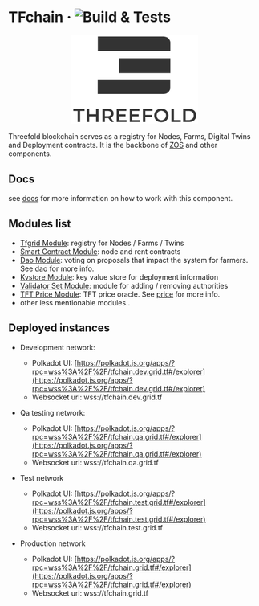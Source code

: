 # TFchain &middot; ![Build & Tests](https://github.com/threefoldtech/tfchain/actions/workflows/build_test.yaml/badge.svg)

<p align="center">
  <img height="50%" width="50%" src="./substrate-node/.maintain/header.png">
</p>

Threefold blockchain serves as a registry for Nodes, Farms, Digital Twins and Deployment contracts.
It is the backbone of [ZOS](https://github.com/threefoldtech/zos) and other components.

## Docs

see [docs](./docs/readme.md) for more information on how to work with this component.

## Modules list

- [Tfgrid Module](./substrate-node/pallets/pallet-tfgrid/readme.md): registry for Nodes / Farms / Twins
- [Smart Contract Module](./substrate-node/pallets/pallet-smart-contract/readme.md): node and rent contracts
- [Dao Module](<(./substrate-node/pallets/pallet-dao/readme.md)>): voting on proposals that impact the system for farmers. See [dao](./docs/misc/minimal_DAO.md) for more info.
- [Kvstore Module](./substrate-node/pallets/pallet-kvstore/readme.md): key value store for deployment information
- [Validator Set Module](./substrate-node/pallets/substrate-validator-set/readme.md): module for adding / removing authorities
- [TFT Price Module](./substrate-node/pallets/pallet-tft-price/readme.md): TFT price oracle. See [price](./docs/misc/price.md) for more info.
- other less mentionable modules..

## Deployed instances

- Development network:

  - Polkadot UI: [https://polkadot.js.org/apps/?rpc=wss%3A%2F%2F/tfchain.dev.grid.tf#/explorer](https://polkadot.js.org/apps/?rpc=wss%3A%2F%2F/tfchain.dev.grid.tf#/explorer)
  - Websocket url: wss://tfchain.dev.grid.tf

- Qa testing network:

  - Polkadot UI: [https://polkadot.js.org/apps/?rpc=wss%3A%2F%2F/tfchain.qa.grid.tf#/explorer](https://polkadot.js.org/apps/?rpc=wss%3A%2F%2F/tfchain.qa.grid.tf#/explorer)
  - Websocket url: wss://tfchain.qa.grid.tf

- Test network

  - Polkadot UI: [https://polkadot.js.org/apps/?rpc=wss%3A%2F%2F/tfchain.test.grid.tf#/explorer](https://polkadot.js.org/apps/?rpc=wss%3A%2F%2F/tfchain.test.grid.tf#/explorer)
  - Websocket url: wss://tfchain.test.grid.tf

- Production network

  - Polkadot UI: [https://polkadot.js.org/apps/?rpc=wss%3A%2F%2F/tfchain.grid.tf#/explorer](https://polkadot.js.org/apps/?rpc=wss%3A%2F%2F/tfchain.grid.tf#/explorer)
  - Websocket url: wss://tfchain.grid.tf
